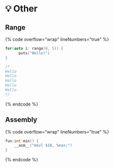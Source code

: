 # 💡 Other

## Range

{% code overflow="wrap" lineNumbers="true" %}
```cpp
for(auto i: range(0, 5)) {
      puts("Hello!")
}

/*
Hello
Hello
Hello
Hello
Hello
*/
```
{% endcode %}

## Assembly

{% code overflow="wrap" lineNumbers="true" %}
```cpp
fun:int min() {
    __asm__("movl $10, %eax;")
}
```
{% endcode %}
